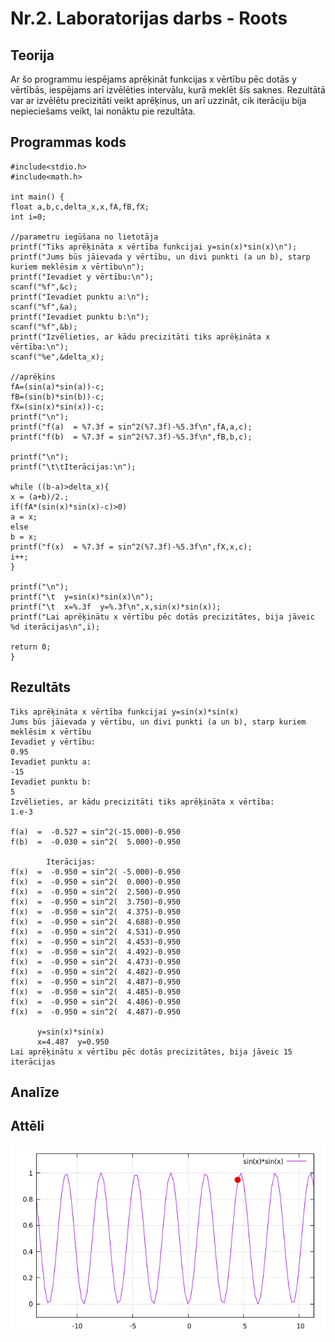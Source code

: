 # Nr.2. Laboratorijas darbs - Roots

## Teorija

Ar šo programmu iespējams aprēķināt funkcijas x vērtību pēc dotās y vērtībās, iespējams arī izvēlēties intervālu, kurā meklēt šīs saknes. Rezultātā var ar izvēlētu precizitāti veikt aprēķinus, un arī uzzināt, cik iterāciju bija nepieciešams veikt, lai nonāktu pie rezultāta.

## Programmas kods
```
#include<stdio.h>
#include<math.h>

int main() {
float a,b,c,delta_x,x,fA,fB,fX;
int i=0;

//parametru iegūšana no lietotāja
printf("Tiks aprēķināta x vērtība funkcijai y=sin(x)*sin(x)\n");
printf("Jums būs jāievada y vērtību, un divi punkti (a un b), starp kuriem meklēsim x vērtību\n");
printf("Ievadiet y vērtību:\n");
scanf("%f",&c);
printf("Ievadiet punktu a:\n");
scanf("%f",&a);
printf("Ievadiet punktu b:\n");
scanf("%f",&b);
printf("Izvēlieties, ar kādu precizitāti tiks aprēķināta x vērtība:\n");
scanf("%e",&delta_x);

//aprēķins
fA=(sin(a)*sin(a))-c;
fB=(sin(b)*sin(b))-c;
fX=(sin(x)*sin(x))-c;
printf("\n");
printf("f(a)  = %7.3f = sin^2(%7.3f)-%5.3f\n",fA,a,c);
printf("f(b)  = %7.3f = sin^2(%7.3f)-%5.3f\n",fB,b,c);

printf("\n");
printf("\t\tIterācijas:\n");

while ((b-a)>delta_x){
x = (a+b)/2.;
if(fA*(sin(x)*sin(x)-c)>0)
a = x;
else
b = x;
printf("f(x)  = %7.3f = sin^2(%7.3f)-%5.3f\n",fX,x,c);
i++;
}

printf("\n");
printf("\t  y=sin(x)*sin(x)\n");
printf("\t  x=%.3f  y=%.3f\n",x,sin(x)*sin(x));
printf("Lai aprēķinātu x vērtību pēc dotās precizitātes, bija jāveic %d iterācijas\n",i);

return 0;
}

```
## Rezultāts 
```
Tiks aprēķināta x vērtība funkcijai y=sin(x)*sin(x)
Jums būs jāievada y vērtību, un divi punkti (a un b), starp kuriem meklēsim x vērtību
Ievadiet y vērtību:
0.95
Ievadiet punktu a:
-15
Ievadiet punktu b:
5
Izvēlieties, ar kādu precizitāti tiks aprēķināta x vērtība:
1.e-3

f(a)  =  -0.527 = sin^2(-15.000)-0.950
f(b)  =  -0.030 = sin^2(  5.000)-0.950

		Iterācijas:
f(x)  =  -0.950 = sin^2( -5.000)-0.950
f(x)  =  -0.950 = sin^2(  0.000)-0.950
f(x)  =  -0.950 = sin^2(  2.500)-0.950
f(x)  =  -0.950 = sin^2(  3.750)-0.950
f(x)  =  -0.950 = sin^2(  4.375)-0.950
f(x)  =  -0.950 = sin^2(  4.688)-0.950
f(x)  =  -0.950 = sin^2(  4.531)-0.950
f(x)  =  -0.950 = sin^2(  4.453)-0.950
f(x)  =  -0.950 = sin^2(  4.492)-0.950
f(x)  =  -0.950 = sin^2(  4.473)-0.950
f(x)  =  -0.950 = sin^2(  4.482)-0.950
f(x)  =  -0.950 = sin^2(  4.487)-0.950
f(x)  =  -0.950 = sin^2(  4.485)-0.950
f(x)  =  -0.950 = sin^2(  4.486)-0.950
f(x)  =  -0.950 = sin^2(  4.487)-0.950

	  y=sin(x)*sin(x)
	  x=4.487  y=0.950
Lai aprēķinātu x vērtību pēc dotās precizitātes, bija jāveic 15 iterācijas

```
## Analīze

## Attēli
![SaknesPunkts](https://github.com/ErvinsLazdins/RTR105/blob/master/darbi/2ld_roots/saknes_punkts.png)
